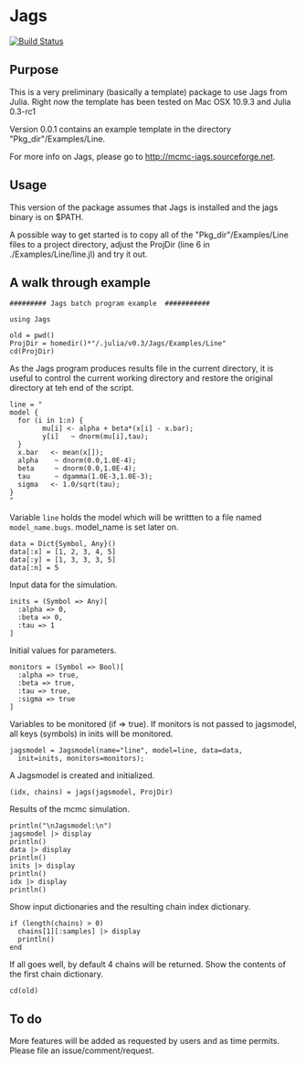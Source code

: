 # Jags

[![Build Status](https://travis-ci.org/goedman/Jags.jl.svg?branch=master)](https://travis-ci.org/goedman/Jags.jl)

## Purpose

This is a very preliminary (basically a template) package to use Jags from Julia. Right now the template has been tested on Mac OSX 10.9.3 and Julia 0.3-rc1

Version 0.0.1 contains an example template in the directory "Pkg_dir"/Examples/Line.

For more info on Jags, please go to <http://mcmc-jags.sourceforge.net>.

## Usage

This version of the package assumes that Jags is installed and the jags binary is on $PATH.

A possible way to get started is to copy all of the "Pkg_dir"/Examples/Line files to a project directory, adjust the ProjDir (line 6 in ./Examples/Line/line.jl) and try it out.

## A walk through example

```
######### Jags batch program example  ###########

using Jags

old = pwd()
ProjDir = homedir()*"/.julia/v0.3/Jags/Examples/Line"
cd(ProjDir)
```

As the Jags program produces results file in the current directory,
it is useful to control the current working directory and restore
the original directory at teh end of the script.

```
line = "
model {
  for (i in 1:n) {
        mu[i] <- alpha + beta*(x[i] - x.bar);
        y[i]   ~ dnorm(mu[i],tau);
  }
  x.bar   <- mean(x[]);
  alpha    ~ dnorm(0.0,1.0E-4);
  beta     ~ dnorm(0.0,1.0E-4);
  tau      ~ dgamma(1.0E-3,1.0E-3);
  sigma   <- 1.0/sqrt(tau);
}
"
```

Variable `line` holds the model which will be writtten to a file
named `model_name.bugs`. model_name is set later on.

```
data = Dict{Symbol, Any}()
data[:x] = [1, 2, 3, 4, 5]
data[:y] = [1, 3, 3, 3, 5]
data[:n] = 5
```

Input data for the simulation.

```
inits = (Symbol => Any)[
  :alpha => 0,
  :beta => 0,
  :tau => 1
]
```

Initial values for parameters.

```
monitors = (Symbol => Bool)[
  :alpha => true,
  :beta => true,
  :tau => true,
  :sigma => true
]
```

Variables to be monitored (if => true). If monitors is not passed
to jagsmodel, all keys (symbols) in inits will be monitored.

```
jagsmodel = Jagsmodel(name="line", model=line, data=data,
  init=inits, monitors=monitors);
```

A Jagsmodel is created and initialized.

```
(idx, chains) = jags(jagsmodel, ProjDir)
```

Results of the mcmc simulation.

```
println("\nJagsmodel:\n")
jagsmodel |> display
println()
data |> display
println()
inits |> display
println()
idx |> display
println()
```

Show input dictionaries and the resulting chain index dictionary.

```
if (length(chains) > 0)
  chains[1][:samples] |> display
  println()
end
```

If all goes well, by default 4 chains will be returned. Show the contents
of the first chain dictionary.

```
cd(old)
```

## To do

More features will be added as requested by users and as time permits. Please file an issue/comment/request.

